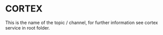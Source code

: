 # CORTEX

This is the name of the topic / channel, for further information see cortex service in root folder.
